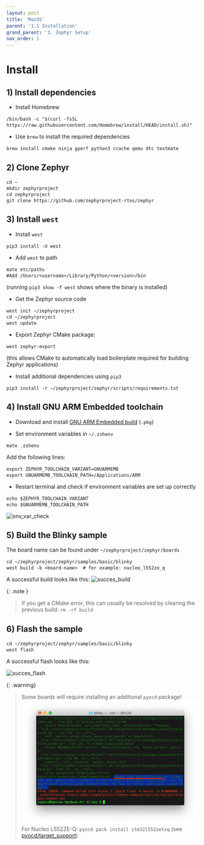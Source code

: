 ```yaml
---
layout: post
title: 'MacOS'
parent: '1.1 Installation'
grand_parent: '1. Zephyr Setup'
nav_order: 1
---
```


# Install

## 1) Install dependencies

- Install Homebrew
  
```
/bin/bash -c "$(curl -fsSL https://raw.githubusercontent.com/Homebrew/install/HEAD/install.sh)"
```

- Use `brew` to install the required dependencies
  
```
brew install cmake ninja gperf python3 ccache qemu dtc textmate    
```

## 2) Clone Zephyr
```
cd ~
mkdir zephyrproject
cd zephyrproject
git clone https://github.com/zephyrproject-rtos/zephyr
```

## 3) Install `west`
- Install `west`

```
pip3 install -U west
```

- Add `west` to path

```
mate etc/paths
#Add /Users/<username>/Library/Python/<version>/bin
```

(running `pip3 show -f west` shows where the binary is installed)

- Get the Zephyr source code
  
```
west init ~/zephyrproject
cd ~/zephyrproject
west update
```

- Export Zephyr CMake package: 
  
```
west zephyr-export
```

(this allows CMake to automatically load boilerplate required for building Zephyr applications)

- Install additional dependencies using `pip3`

```
pip3 install -r ~/zephyrproject/zephyr/scripts/requirements.txt
```

## 4) Install GNU ARM Embedded toolchain

- Download and install [GNU ARM Embedded build](https://developer.arm.com/tools-and-software/open-source-software/developer-tools/gnu-toolchain/gnu-rm/downloads) (`.pkg`)
  
- Set environment variables in `~/.zshenv`
  
```
mate .zshenv
```

Add the following lines:

```
export ZEPHYR_TOOLCHAIN_VARIANT=GNUARMEMB
export GNUARMEMB_TOOLCHAIN_PATH=/Applications/ARM
```

- Restart terminal and check if environment variables are set up correctly

```
echo $ZEPHYR_TOOLCHAIN_VARIANT
echo $GNUARMEMB_TOOLCHAIN_PATH
```
  
![env_var_check](/images/1-zephyr-setup/env-var-check.png)

## 5) Build the Blinky sample

The board name can be found under `~/zephyrproject/zephyr/boards`

```
cd ~/zephyrproject/zephyr/samples/basic/blinky
west build -b <board-name>  # for example: nucleo_l552ze_q
```
A successful build looks like this:
![succes_build](/images/1-zephyr-setup/success-build.png)

{: .note }
> If you get a CMake error, this can usually be resolved by clearing the previous build: `rm -rf build`

## 6) Flash the sample
```
cd ~/zephyrproject/zephyr/samples/basic/blinky
west flash
```
A successful flash looks like this:

![succes_flash](/images/1-zephyr-setup/success-flash.png)

{: .warning}
> Some boards will require installing an additional `pyocd` package! 
> ![pyocd-error](/../images/zephyr-setup/pyocd-error.png)
> For Nucleo L552ZE-Q: `pyocd pack install stm32l552zetxq` (see [pyocd/target_support](https://pyocd.io/docs/target_support.html#managed-packs))